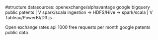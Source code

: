 #structure
    datasources:
    openexchange/alphavantage
    google bigquery public patents
    |
    V
    spark/scala ingestion -> HDFS/Hive -> spark/scala
                                                |
                                                V
                                                Tableau/PowerBI/D3.js

Open exchange rates api
    1000 free requests per month
google patents public data


